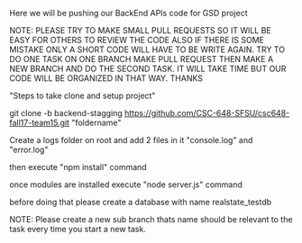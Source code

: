 Here we will be pushing our BackEnd APIs code for GSD project 

NOTE: PLEASE TRY TO MAKE SMALL PULL REQUESTS SO IT WILL BE EASY FOR OTHERS TO REVIEW THE CODE ALSO IF THERE IS SOME MISTAKE ONLY A SHORT CODE WILL HAVE TO BE WRITE AGAIN. TRY TO DO ONE TASK ON ONE BRANCH MAKE PULL REQUEST THEN MAKE A NEW BRANCH AND DO THE SECOND TASK. IT WILL TAKE TIME BUT OUR CODE WILL BE ORGANIZED IN THAT WAY. THANKS

"Steps to take clone and setup project"

git clone -b backend-stagging https://github.com/CSC-648-SFSU/csc648-fall17-team15.git "foldername"

Create a logs folder on root and add 2 files in it "console.log" and "error.log"

then execute "npm install" command

once modules are installed execute "node server.js" command 

before doing that please create a database with name realstate_testdb

NOTE: Please create a new sub branch thats name should be relevant to the task every time you start a new task.  